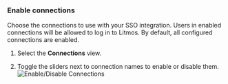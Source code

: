 ### Enable connections

Choose the connections to use with your SSO integration. Users in enabled connections will be allowed to log in to Litmos. By default, all configured connections are enabled.

1. Select the **Connections** view.

2. Toggle the sliders next to connection names to enable or disable them.
![Enable/Disable Connections](https://auth0.com/docs/media/articles/dashboard/sso-integrations/settings-connections-litmos.png)